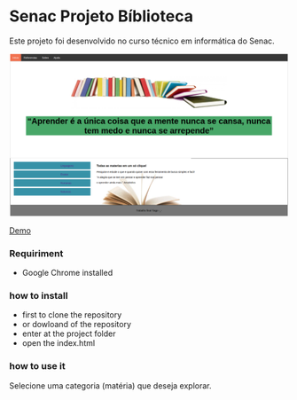 # Senac Projeto Bíblioteca

Este projeto foi desenvolvido no curso técnico em informática do Senac.

![](https://raw.githubusercontent.com/tiagodalmorodonascimento/senac-t23-web-proje-biblioteca/master/img.png)

[Demo](https://backboned-reenlistm.000webhostapp.com/ "Demo")

### Requiriment
- Google Chrome installed

### how to install
- first to clone the repository
- or dowloand of the repository
- enter at the project folder
- open the index.html

### how to use it
Selecione uma categoria (matéria) que deseja explorar.
